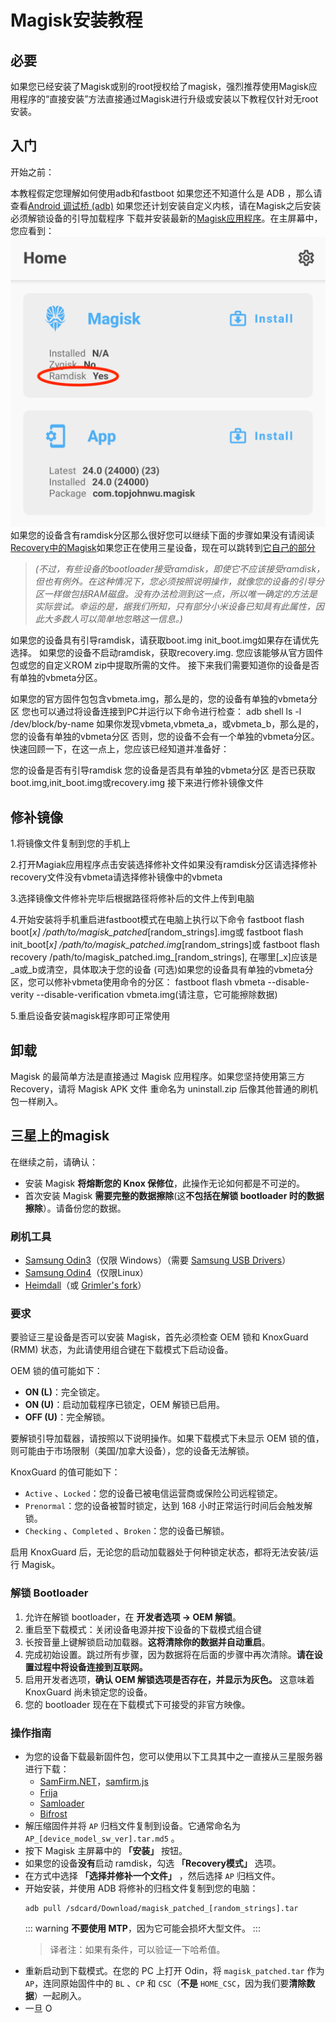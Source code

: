 # Magisk安装教程
## 必要
如果您已经安装了Magisk或别的root授权给了magisk，强烈推荐使用Magisk应用程序的“直接安装”方法直接通过Magisk进行升级或安装以下教程仅针对无root安装。

## 入门
开始之前：

本教程假定您理解如何使用adb和fastboot
如果您还不知道什么是 ADB ，那么请查看[Android 调试桥 (adb)](https://developer.android.google.cn/studio/command-line/adb?hl=zh-cn)
如果您还计划安装自定义内核，请在Magisk之后安装
必须解锁设备的引导加载程序
下载并安装最新的[Magisk应用程序]()。在主屏幕中，您应看到：
![](3.png)
如果您的设备含有ramdisk分区那么很好您可以继续下面的步骤如果没有请阅读[Recovery中的Magisk]()如果您正在使用三星设备，现在可以跳转到[它自己的部分](#三星上的magisk)

> _(不过，有些设备的bootloader接受ramdisk，即使它不应该接受ramdisk，但也有例外。在这种情况下，您必须按照说明操作，就像您的设备的引导分区一样做包括RAM磁盘。没有办法检测到这一点，所以唯一确定的方法是实际尝试。幸运的是，据我们所知，只有部分小米设备已知具有此属性，因此大多数人可以简单地忽略这一信息。)_


如果您的设备具有引导ramdisk，请获取boot.img init_boot.img如果存在请优先选择。
如果您的设备不启动ramdisk，获取recovery.img.
您应该能够从官方固件包或您的自定义ROM zip中提取所需的文件。
接下来我们需要知道你的设备是否有单独的vbmeta分区。

如果您的官方固件包包含vbmeta.img，那么是的，您的设备有单独的vbmeta分区
您也可以通过将设备连接到PC并运行以下命令进行检查：
adb shell ls -l /dev/block/by-name
如果你发现vbmeta,vbmeta_a，或vbmeta_b，那么是的，您的设备有单独的vbmeta分区
否则，您的设备不会有一个单独的vbmeta分区。
快速回顾一下，在这一点上，您应该已经知道并准备好：

您的设备是否有引导ramdisk
您的设备是否具有单独的vbmeta分区
是否已获取boot.img,init_boot.img或recovery.img
接下来进行修补镜像文件

## 修补镜像
1.将镜像文件复制到您的手机上

2.打开Magiak应用程序点击安装选择修补文件如果没有ramdisk分区请选择修补recovery文件没有vbmeta请选择修补镜像中的vbmeta

3.选择镜像文件修补完毕后根据路径将修补后的文件上传到电脑

4.开始安装将手机重启进fastboot模式在电脑上执行以下命令
fastboot flash boot[_x] /path/to/magisk_patched_[random_strings].img或
fastboot flash init_boot[_x] /path/to/magisk_patched.img_[random_strings]或
fastboot flash recovery /path/to/magisk_patched.img_[random_strings],
在哪里[_x]应该是_a或_b或清空，具体取决于您的设备
(可选)如果您的设备具有单独的vbmeta分区，您可以修补vbmeta使用命令的分区：
fastboot flash vbmeta --disable-verity --disable-verification vbmeta.img(请注意，它可能擦除数据)

5.重启设备安装magisk程序即可正常使用
## 卸载 
Magisk 的最简单方法是直接通过 Magisk 应用程序。如果您坚持使用第三方 Recovery，请将 Magisk APK 文件 重命名为 uninstall.zip 后像其他普通的刷机包一样刷入。
## 三星上的magisk

在继续之前，请确认：

- 安装 Magisk **将熔断您的 Knox 保修位**，此操作无论如何都是不可逆的。
- 首次安装 Magisk **需要完整的数据擦除**(这**不包括在解锁 bootloader 时的数据擦除**）。请备份您的数据。

### 刷机工具

- [Samsung Odin3](https://dl2018.sammobile.com/Odin.zip)（仅限 Windows）（需要 [Samsung USB Drivers](https://developer.samsung.com/android-usb-driver)）
- [Samsung Odin4](https://forum.xda-developers.com/t/official-samsung-odin-v4-1-2-1-dc05e3ea-for-linux.4453423/)（仅限Linux）
- [Heimdall](https://www.glassechidna.com.au/heimdall/)（或 [Grimler's fork](https://git.sr.ht/~grimler/Heimdall)）

### 要求

要验证三星设备是否可以安装 Magisk，首先必须检查 OEM 锁和 KnoxGuard (RMM) 状态，为此请使用组合键在下载模式下启动设备。

OEM 锁的值可能如下：

- **ON (L)**：完全锁定。
- **ON (U)**：启动加载程序已锁定，OEM 解锁已启用。
- **OFF (U)**：完全解锁。

要解锁引导加载器，请按照以下说明操作。如果下载模式下未显示 OEM 锁的值，则可能由于市场限制（美国/加拿大设备），您的设备无法解锁。

KnoxGuard 的值可能如下：

- `Active` 、`Locked`：您的设备已被电信运营商或保险公司远程锁定。
- `Prenormal`：您的设备被暂时锁定，达到 168 小时正常运行时间后会触发解锁。
- `Checking` 、`Completed` 、`Broken`：您的设备已解锁。

启用 KnoxGuard 后，无论您的启动加载器处于何种锁定状态，都将无法安装/运行 Magisk。

### 解锁 Bootloader

1. 允许在解锁 bootloader，在 **开发者选项 → OEM 解锁**。
2. 重启至下载模式：关闭设备电源并按下设备的下载模式组合键
3. 长按音量上键解锁启动加载器。**这将清除你的数据并自动重启**。
4. 完成初始设置。跳过所有步骤，因为数据将在后面的步骤中再次清除。**请在设置过程中将设备连接到互联网。**
5. 启用开发者选项，**确认 OEM 解锁选项是否存在，并显示为灰色。** 这意味着 KnoxGuard 尚未锁定您的设备。
6. 您的 bootloader 现在在下载模式下可接受的非官方映像。

### 操作指南

- 为您的设备下载最新固件包，您可以使用以下工具其中之一直接从三星服务器进行下载：
  - [SamFirm.NET](https://github.com/jesec/SamFirm.NET)，[samfirm.js](https://github.com/jesec/samfirm.js)
  - [Frija](https://forum.xda-developers.com/s10-plus/how-to/tool-frija-samsung-firmware-downloader-t3910594)
  - [Samloader](https://forum.xda-developers.com/s10-plus/how-to/tool-samloader-samfirm-frija-replacement-t4105929)
  - [Bifrost](https://forum.xda-developers.com/t/tool-samsung-samsung-firmware-downloader.4240719/)
- 解压缩固件并将 `AP` 归档文件复制到设备。它通常命名为 `AP_[device_model_sw_ver].tar.md5` 。
- 按下 Magisk 主屏幕中的 **「安装」** 按钮。
- 如果您的设备**没有**启动 ramdisk，勾选 **「Recovery模式」** 选项。
- 在方式中选择 **「选择并修补一个文件」** ，然后选择 `AP` 归档文件。
- 开始安装，并使用 ADB 将修补的归档文件复制到您的电脑：
  ``` shell
  adb pull /sdcard/Download/magisk_patched_[random_strings].tar
  ```
  ::: warning
  **不要使用 MTP**，因为它可能会损坏大型文件。
  :::
  > 译者注：如果有条件，可以验证一下哈希值。
- 重新启动到下载模式。在您的 PC 上打开 Odin，将 `magisk_patched.tar` 作为 `AP`，连同原始固件中的 `BL` 、`CP` 和 `CSC`（**不是** `HOME_CSC`，因为我们要**清除数据**）一起刷入。
- 一旦 O